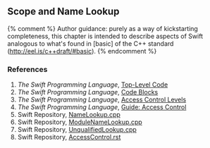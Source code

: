 ---
---

## Scope and Name Lookup

{% comment %}
Author guidance: purely as a way of kickstarting completeness, this chapter
is intended to describe aspects of Swift analogous to what's found in 
[basic] of the C++ standard (http://eel.is/c++draft/#basic).
{% endcomment %}

### References

1. *The Swift Programming Language*, [Top-Level Code](https://docs.swift.org/swift-book/ReferenceManual/Declarations.html#ID352)
1. *The Swift Programming Language*, [Code Blocks](https://docs.swift.org/swift-book/ReferenceManual/Declarations.html#ID353)
1. *The Swift Programming Language*, [Access Control Levels](https://docs.swift.org/swift-book/ReferenceManual/Declarations.html#ID382)
1. *The Swift Programming Language*, [Guide: Access Control](https://docs.swift.org/swift-book/LanguageGuide/AccessControl.html)
1. Swift Repository, [NameLookup.cpp](https://github.com/apple/swift/blob/master/lib/AST/NameLookup.cpp)
1. Swift Repository, [ModuleNameLookup.cpp](https://github.com/apple/swift/blob/master/lib/AST/ModuleNameLookup.cpp)
1. Swift Repository, [UnqualifiedLookup.cpp](https://github.com/apple/swift/blob/master/lib/AST/UnqualifiedLookup.cpp)
1. Swift Repository, [AccessControl.rst](AccessControl.rst)
